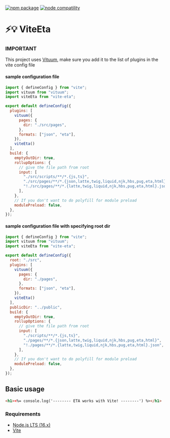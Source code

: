 <a href="https://npmjs.com/package/vite-eta"><img src="https://img.shields.io/npm/v/vite-eta" alt="npm package"></a>
<a href="https://nodejs.org/en/about/releases/"><img src="https://img.shields.io/node/v/vite-eta" alt="node compatility"></a>

# ⚡️💡 ViteEta

### IMPORTANT
This project uses [Vituum](https://vituum.dev), make sure you add it to the list of plugins in the vite config file

#### sample configuration file
```js
import { defineConfig } from "vite";
import vituum from "vituum";
import viteEta from "vite-eta";

export default defineConfig({
  plugins: [
    vituum({
      pages: {
        dir: "./src/pages",
      },
      formats: ["json", "eta"],
    }),
    viteEta()
  ],
  build: {
    emptyOutDir: true,
    rollupOptions: {
      // give the file path from root
      input: [
        "./src/scripts/**/*.{js,ts}",
        "./src/pages/**/*.{json,latte,twig,liquid,njk,hbs,pug,eta,html}",
        "!./src/pages/**/*.{latte,twig,liquid,njk,hbs,pug,eta,html}.json",
      ],
    },
    // If you don't want to do polyfill for module preload
    modulePreload: false,
  },
});
```

#### sample configuration file with specifying root dir
```js
import { defineConfig } from "vite";
import vituum from "vituum";
import viteEta from "vite-eta";

export default defineConfig({
  root: "./src",
  plugins: [
    vituum({
      pages: {
        dir: "./pages",
      },
      formats: ["json", "eta"],
    }),
    viteEta()
  ],
  publicDir: "../public",
  build: {
    emptyOutDir: true,
    rollupOptions: {
      // give the file path from root
      input: [
        "./scripts/**/*.{js,ts}",
        "./pages/**/*.{json,latte,twig,liquid,njk,hbs,pug,eta,html}",
        "!./pages/**/*.{latte,twig,liquid,njk,hbs,pug,eta,html}.json",
      ],
    },
    // If you don't want to do polyfill for module preload
    modulePreload: false,
  },
});
```

## Basic usage

```html
<h1><%= console.log('-------- ETA works with Vite! --------') %></h1>
```

### Requirements

- [Node.js LTS (16.x)](https://nodejs.org/en/download/)
- [Vite](https://vitejs.dev/)
